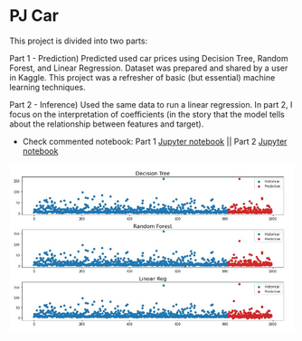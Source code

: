 # PJ Car
This project is divided into two parts: 

Part 1 - Prediction) Predicted used car prices using Decision Tree, Random Forest, and Linear Regression. Dataset was prepared and shared by a user in Kaggle. This project was a refresher of basic (but essential) machine learning techniques.  

Part 2 - Inference) Used the same data to run a linear regression. In part 2, I focus on the interpretation of coefficients (in the story that the model tells about the relationship between features and target).  

- Check commented notebook: Part 1 [Jupyter notebook](Project_Car_Part1.ipynb) || Part 2 [Jupyter notebook](Project_Car_Part1.ipynb)

![pjcar_predictions.jpg](pjcar_predictions.jpg)
